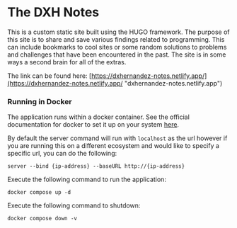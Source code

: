 # The DXH Notes

This is a custom static site built using the HUGO framework. The purpose of this site is to share and save various findings related to programming. This can include bookmarks to cool sites or some random solutions to problems and challenges that have been encountered in the past. The site is in some ways a second brain for all of the extras. 

The link can be found here: [https://dxhernandez-notes.netlify.app/](https://dxhernandez-notes.netlify.app/ "dxhernandez-notes.netlify.app")


### Running in Docker

The application runs within a docker container. See the official documentation for docker to set it up on your system [here](https://docs.docker.com/engine/install/ "here").

By default the server command will run with `localhost` as the url however if you are running this on a different ecosystem and would like to specify a specific url, you can do the following:
`````
server --bind {ip-address} --baseURL http://{ip-address}
`````

Execute the following command to run the application:
`````
docker compose up -d
`````

Execute the following command to shutdown:
`````
docker compose down -v
`````
